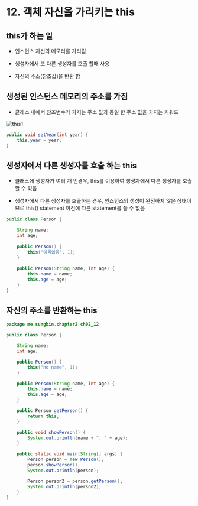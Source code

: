# 12. 객체 자신을 가리키는 this

## this가 하는 일

- 인스턴스 자신의 메모리를 가리킴

- 생성자에서 또 다른 생성자를 호출 할때 사용

- 자신의 주소(참조값)을 반환 함



## 생성된 인스턴스 메모리의 주소를 가짐

- 클래스 내에서 참조변수가 가지는 주소 값과 동일 한 주소 값을 가지는 키워드

![this1](https://gitlab.com/easyspubjava/javacoursework/-/raw/master/Chapter2/2-12/img/this1.png)

``` java
public void setYear(int year) {
    this.year = year;
}
```

## 생성자에서 다른 생성자를 호출 하는 this

- 클래스에 생성자가 여러 개 인경우, this를 이용하여 생성자에서 다른 생성자를 호출할 수 있음

- 생성자에서 다른 생성자를 호출하는 경우, 인스턴스의 생성이 완전하지 않은 상태이므로 this() statement 이전에 다른 statement를 쓸 수 없음

``` java
public class Person {

	String name;
	int age;
	
	public Person() {
		this("이름없음", 1);
	}
	
	public Person(String name, int age) {
		this.name = name;
		this.age = age;
	}
}
```

## 자신의 주소를 반환하는 this

``` java
package me.sungbin.chapter2.ch02_12;

public class Person {

    String name;
    int age;

    public Person() {
        this("no name", 1);
    }

    public Person(String name, int age) {
        this.name = name;
        this.age = age;
    }

    public Person getPerson() {
        return this;
    }

    public void showPerson() {
        System.out.println(name + ", " + age);
    }

    public static void main(String[] args) {
        Person person = new Person();
        person.showPerson();
        System.out.println(person);

        Person person2 = person.getPerson();
        System.out.println(person2);
    }
}

```